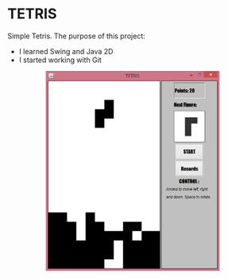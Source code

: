 # TETRIS
Simple Tetris. 
The purpose of this project:
- I learned Swing and Java 2D 
- I started working with Git 

<p align="center">
  <img src="https://github.com/Stepanspb/TETRIS/blob/master/tetris.PNG" width="350"/>  
</p>

